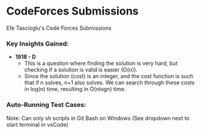 # CodeForces Submissions
 Efe Tascioglu's Code Forces Submissions

### Key Insights Gained:
- **1918 - D**
    - This is a question where finding the solution is very hard, but checking if a solution is valid is easier (O(n)). 
    - Since the solution (cost) is an integer, and the cost function is such that if n solves, n+1 also solves. We can search through these costs in log(n) time, resulting in O(nlogn) time.

### Auto-Running Test Cases:
Note: Can only sh scripts in Git Bash on Windows (See dropdown next to start terminal in vsCode)